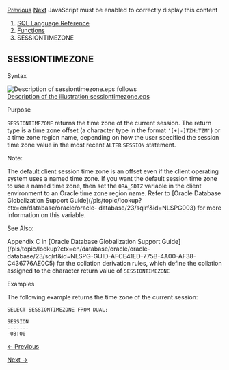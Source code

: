 [Previous](SCN_TO_TIMESTAMP.md) [Next](SET.md) JavaScript must be enabled
to correctly display this content

  1. [SQL Language Reference ](index.md)
  2. [Functions](Functions.md)
  3. SESSIONTIMEZONE 

## SESSIONTIMEZONE

Syntax

![Description of sessiontimezone.eps
follows](https://docs.oracle.com/en/database/oracle/oracle-database/23/sqlrf/img/sessiontimezone.gif)  
[Description of the illustration
sessiontimezone.eps](img_text/sessiontimezone.md)

Purpose

`SESSIONTIMEZONE` returns the time zone of the current session. The return
type is a time zone offset (a character type in the format `'[+|-]TZH:TZM'`)
or a time zone region name, depending on how the user specified the session
time zone value in the most recent `ALTER` `SESSION` statement.

Note:

The default client session time zone is an offset even if the client operating
system uses a named time zone. If you want the default session time zone to
use a named time zone, then set the `ORA_SDTZ` variable in the client
environment to an Oracle time zone region name. Refer to [Oracle Database
Globalization Support Guide](/pls/topic/lookup?ctx=en/database/oracle/oracle-
database/23/sqlrf&id=NLSPG003) for more information on this variable.

See Also:

Appendix C in [Oracle Database Globalization Support
Guide](/pls/topic/lookup?ctx=en/database/oracle/oracle-
database/23/sqlrf&id=NLSPG-GUID-AFCE41ED-775B-4A00-AF38-C436776AE0C5) for the
collation derivation rules, which define the collation assigned to the
character return value of `SESSIONTIMEZONE`

Examples

The following example returns the time zone of the current session:

    
    
    SELECT SESSIONTIMEZONE FROM DUAL;
    
    SESSION
    -------
    -08:00


[← Previous](SCN_TO_TIMESTAMP.md)

[Next →](SET.md)
